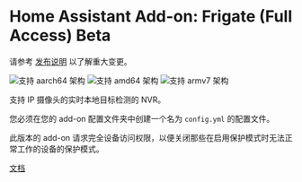 # Home Assistant Add-on: Frigate (Full Access) Beta

请参考 [发布说明](https://github.com/blakeblackshear/frigate/releases) 以了解重大变更。

![支持 aarch64 架构][aarch64-shield] ![支持 amd64 架构][amd64-shield] ![支持 armv7 架构][armv7-shield]

支持 IP 摄像头的实时本地目标检测的 NVR。

您必须在您的 add-on 配置文件夹中创建一个名为 `config.yml` 的配置文件。

此版本的 add-on 请求完全设备访问权限，以便关闭那些在启用保护模式时无法正常工作的设备的保护模式。

[文档](https://docs.frigate.video)

[aarch64-shield]: https://img.shields.io/badge/aarch64-yes-green.svg
[amd64-shield]: https://img.shields.io/badge/amd64-yes-green.svg
[armv7-shield]: https://img.shields.io/badge/armv7-yes-green.svg
